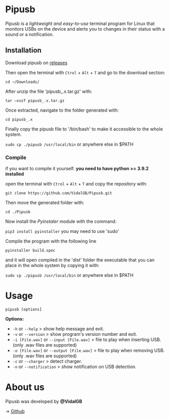 # Pipusb

Pipusb is a *lightweight and easy-to-use* terminal program for Linux that monitors USBs on the device and alerts you to changes in their status with a sound or a notification.

## Installation 

Download pipusb on [releases](https://github.com/VidalGB/Pipusb/releases)

Then open the terminal with `Ctrol` + `Alt` + `T` and go to the download section:

`cd ~/Downloads/`

After unzip the file 'pipusb_.x.tar.gz' with:

`tar –xvzf pipusb_.x.tar.gz`

Once extracted, navigate to the folder generated with:

`cd pipusb_.x`

Finally copy the pipusb file to '/bin/bash' to make it accessible to the whole system.

`sudo cp ./pipusb /usr/local/bin` or anywhere else in $PATH

### Compile

if you want to compile it yourself. **you need to have python >= 3.9.2 installed**

open the terminal with `Ctrol` + `Alt` + `T` and copy the repository with:

`git clone https://github.com/VidalGB/Pipusb.git`

Then move the generated folder with:

`cd ./Pipusb`

Now install the *Pyinstaler* module with the command:

`pip3 install pyinstaller` you may need to use 'sudo'

Compile the program with the following line

`pyinstaller build.spec`

and it will open compiled in the 'dist' folder the executable that you can place in the whole system by copying it with:

`sudo cp ./pipusb /usr/local/bin` or anywhere else in $PATH

# Usage

`pipusb [options]`

**Options:**

+ `-h` or `--help` > show help message and exit.
+ `-v` or `--version` > show program's version number and exit.
+ `-i [File.wav]` or `--input [File.wav]` > file to play when inserting USB. (only .wav files are supported)
+ `-o [File.wav]` or `--output [File.wav]` > file to play when removing USB. (only .wav files are supported)
+ `-c` or `--charger` > detect charger.
+ `-n` or `--notification` > show notification on USB detection.

# About us

Pipusb was developed by **@VidalGB**

-> [Github](https://github.com/VidalGB)
